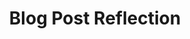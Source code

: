 ---
toc: true
title: Blog Post Reflection
layout: post
description: Blog Reflection
permalink: /blogreflection
categories: [markdown,week22,tri2]
tags: true
---